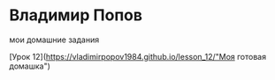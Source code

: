 

# Владимир Попов
мои домашние задания

[Урок 12](https://vladimirpopov1984.github.io/lesson_12/"Моя готовая домашка")
